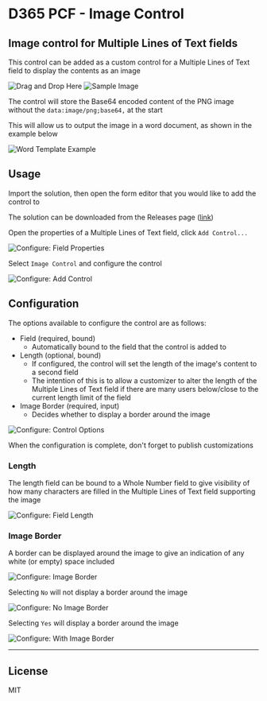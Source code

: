# D365 PCF - Image Control
## Image control for Multiple Lines of Text fields
This control can be added as a custom control for a Multiple Lines of Text field to display the contents as an image

![Drag and Drop Here](./img/DragAndDropHere.png)
![Sample Image](./img/Sample.png)

The control will store the Base64 encoded content of the PNG image without the `data:image/png;base64,` at the start

This will allow us to output the image in a word document, as shown in the example below

![Word Template Example](./img/WordTemplateExample.png)

## Usage

Import the solution, then open the form editor that you would like to add the control to

The solution can be downloaded from the Releases page
([link](https://github.com/cathalnoonan/d365-pcf-imagecontrol/releases))

Open the properties of a Multiple Lines of Text field, click `Add Control...`

![Configure: Field Properties](./img/FieldProperties.png)

Select `Image Control` and configure the control

![Configure: Add Control](./img/AddControl.png)

## Configuration

The options available to configure the control are as follows:
- Field (required, bound)
  - Automatically bound to the field that the control is added to
- Length (optional, bound)
  - If configured, the control will set the length of the image's content to a second field
  - The intention of this is to allow a customizer to alter the length of the Multiple Lines of Text field if there are many users below/close to the current length limit of the field
- Image Border (required, input)
  - Decides whether to display a border around the image

![Configure: Control Options](./img/ConfigureControl.png)

When the configuration is complete, don't forget to publish customizations

### Length

The length field can be bound to a Whole Number field to give visibility of how many characters are filled in the Multiple Lines of Text field supporting the image

![Configure: Field Length](./img/ConfigureLength.png)

### Image Border

A border can be displayed around the image to give an indication of any white (or empty) space included

![Configure: Image Border](./img/ConfigureImageBorder.png)

Selecting `No` will not display a border around the image

![Configure: No Image Border](./img/NoBorder.png)

Selecting `Yes` will display a border around the image

![Configure: With Image Border](./img/WithBorder.png)

---

## License
MIT